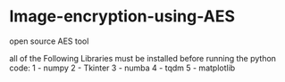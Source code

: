 # Image-encryption-using-AES
open source AES tool

all of the Following Libraries must be installed before running the python code:
1 - numpy
2 - Tkinter
3 - numba
4 - tqdm
5 - matplotlib
